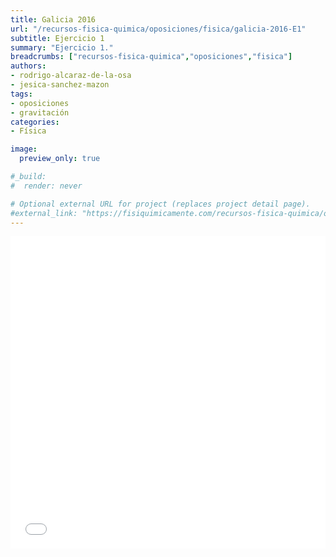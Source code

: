 ```yaml
---
title: Galicia 2016
url: "/recursos-fisica-quimica/oposiciones/fisica/galicia-2016-E1"
subtitle: Ejercicio 1
summary: "Ejercicio 1."
breadcrumbs: ["recursos-fisica-quimica","oposiciones","fisica"]
authors:
- rodrigo-alcaraz-de-la-osa
- jesica-sanchez-mazon
tags:
- oposiciones
- gravitación
categories:
- Física

image:
  preview_only: true

#_build:
#  render: never

# Optional external URL for project (replaces project detail page).
#external_link: "https://fisiquimicamente.com/recursos-fisica-quimica/oposiciones/fisica/galicia-2016-e1/galicia-2016-E1.pdf"
---
```


<embed src="./galicia-2016-E1.pdf" width="100%" height="500px"/>